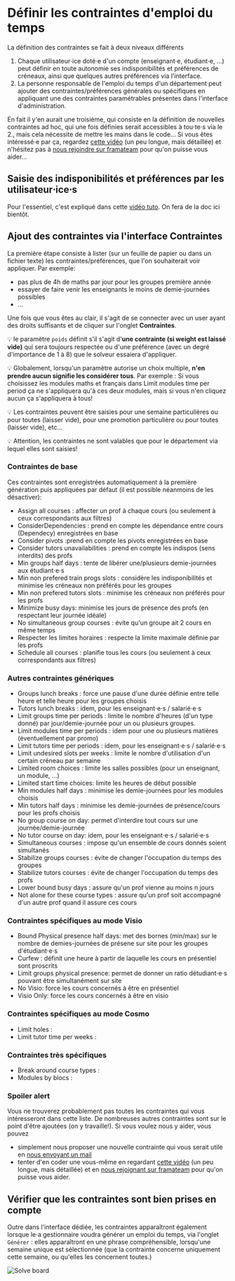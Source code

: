 # Définir les contraintes d'emploi du temps

La définition des contraintes se fait à deux niveaux différents
1. Chaque utilisateur⋅ice doté⋅e d'un compte (enseignant⋅e, étudiant⋅e, ...) peut définir en toute autonomie 
ses indisponibilités et préférences de créneaux, ainsi que quelques autres préférences via l'interface.
2. La personne responsable de l'emploi du temps d'un département peut ajouter des contraintes/préférences
générales ou spécifiques en appliquant une des contraintes paramétrables présentes dans l'interface d'administration.

En fait il y'en aurait une troisième, qui consiste en la définition de nouvelles contraintes ad hoc, qui une fois
définies serait accessibles à tou⋅te⋅s via le 2., mais cela nécessite de mettre les mains dans le code... 
Si vous êtes intéressé⋅e par ça, regardez [cette vidéo](https://link.infini.fr/creer-ses-contraintes-dans-flopedt) 
(un peu longue, mais détaillée) et n'hésitez pas à 
[nous rejoindre sur framateam](https://framateam.org/signup_user_complete/?id=6bf6j8kzbpbfdye6uy3646p7ya) pour qu'on
puisse vous aider...


## Saisie des indisponibilités et préférences par les utilisateur⋅ice⋅s

Pour l'essentiel, c'est expliqué dans cette [vidéo tuto](https://www.youtube.com/watch?v=4uxITtWVkIs&feature=youtu.be).
On fera de la doc ici bientôt.

## Ajout des contraintes via l'interface **Contraintes**

La première étape consiste à lister (sur un feuille de papier ou dans un fichier texte) les contraintes/préférences,
que l'on souhaiterait voir appliquer.
Par exemple:
- pas plus de 4h de maths par jour pour les groupes première année
- essayer de faire venir les enseignants le moins de demie-journées possibles
- ...

Une fois que vous êtes au clair, il s'agit de se connecter avec un user ayant des droits suffisants et 
de cliquer sur l'onglet **Contraintes**.

:bulb: le paramètre `poids` définit s'il s'agit d'**une contrainte (si weight est laissé vide)** qui sera toujours respectée
ou d'une préférence (avec un degré d'importance de 1 à 8) que le solveur essaiera d'appliquer.

:bulb: Globalement, lorsqu'un paramètre autorise un choix multiple, **n'en prendre aucun signifie les considérer tous**.
Par exemple : Si vous choisissez les modules maths et français dans Limit modules time per period ça ne s'appliquera 
qu'à ces deux modules, mais si vous n'en cliquez aucun ça s'appliquera à tous!

:bulb: Les contraintes peuvent être saisies pour une semaine particulières ou pour toutes (laisser vide), 
pour une promotion particulière ou pour toutes (laisser vide), etc... 

:bulb: Attention, les contraintes ne sont valables que pour le département via lequel elles sont saisies!

### Contraintes de base
Ces contraintes sont enregistrées automatiquement à la première génération puis appliquées par défaut 
(il est possible néanmoins de les désactiver):
- Assign all courses : affecter un prof à chaque cours (ou seulement à ceux correspondants aux filtres)
- ConsiderDependencies : prend en compte les dépendance entre cours (Dependecy) enregistrées en base
- Consider pivots :prend en compte les pivots enregistrées en base
- Consider tutors unavailabilities : prend en compte les indispos (sens interdits) des profs
- Min groups half days : tente de libérer une/plusieurs demie-journées aux étudiant⋅e⋅s
- Min non prefered train progs slots : considère les indisponibilités et minimise les créneaux non préférés pour les groupes
- Min non prefered tutors slots	: minimise les créneaux non préférés pour les profs
- Minimize busy days: minimise les jours de présence des profs (en respectant leur journée idéale)
- No simultaneous group courses : évite qu'un groupe ait 2 cours en même temps
- Respecter les limites horaires : respecte la limite maximale définie par les profs
- Schedule all courses : planifie tous les cours (ou seulement à ceux correspondants aux filtres)

### Autres contraintes génériques

- Groups lunch breaks : force une pause d'une durée définie entre telle heure et telle heure pour les groupes choisis
- Tutors lunch breaks : idem, pour les enseignant⋅e⋅s / salarié⋅e⋅s
- Limit groups time per periods	: limite le nombre d'heures (d'un type donné) par jour/demie-journée pour
un ou plusieurs groupes.
- Limit modules time per periods : idem pour une ou plusieurs matières (éventuellement par promo) 
- Limit tutors time per periods	: idem, pour les enseignant⋅e⋅s / salarié⋅e⋅s
- Limit undesired slots per weeks : limite le nombre d'utilisation d'un certain créneau par semaine
- Limited room choices	: limite les salles possibles (pour un enseignant, un module, ...)
- Limited start time choices: limite les heures de début possible 
- Min modules half days : minimise les demie-journées pour les modules choisis
- Min tutors half days : minimise les demie-journées de présence/cours pour les profs choisis
- No group course on day: permet d'interdire tout cours sur une journée/demie-journée
- No tutor course on day: idem, pour les enseignant⋅e⋅s / salarié⋅e⋅s
- Simultaneous courses : impose qu'un ensemble de cours donnés soient simultanés
- Stabilize groups courses : évite de changer l'occupation du temps des groupes
- Stabilize tutors courses : évite de changer l'occupation du temps des profs
- Lower bound busy days : assure qu'un prof vienne au moins n jours
- Not alone for these course types : assure qu'un prof soit accompagné d'un autre prof quand il assure ces cours

### Contraintes spécifiques au mode Visio
- Bound Physical presence half days: met des bornes (min/max) sur le nombre de demies-journées de présene sur site pour les groupes d'étudiant⋅e⋅s
- Curfew : définit une heure à partir de laquelle les cours en présentiel sont proscrits
- Limit groups physical presence: permet de donner un ratio détudiant⋅e⋅s pouvant être simultanément sur site
- No Visio: force les cours concernés à être en présentiel
- Visio Only: force les cours concernés à être en visio

### Contraintes spécifiques au mode Cosmo
- Limit holes :
- Limit tutor time per weeks :

### Contraintes très spécifiques
- Break around course types :
- Modules by blocs :


### Spoiler alert
Vous ne trouverez probablement pas toutes les contraintes qui vous intéresseront dans cette liste. 
De nombreuses autres contraintes sont sur le point d'être ajoutées (on y travaille!). Si vous voulez nous y aider,
vous pouvez 
- simplement nous proposer une nouvelle contrainte qui vous serait utile en 
[nous envoyant un mail](mailto:contact@flopedt.org) 
- tenter d'en coder une vous-même en regardant [cette vidéo](https://link.infini.fr/creer-ses-contraintes-dans-flopedt) 
(un peu longue, mais détaillée) et en
[nous rejoignant sur framateam](https://framateam.org/signup_user_complete/?id=6bf6j8kzbpbfdye6uy3646p7ya) pour qu'on
puisse vous aider.


## Vérifier que les contraintes sont bien prises en compte
Outre dans l'interface dédiée, les contraintes apparaîtront également lorsque le⋅a gestionnaire voudra 
générer un emploi du temps, via l'onglet `Générer` : elles apparaîtront en une phrase compréhensible, lorsqu'une semaine unique est sélectionnée (que la contrainte
concerne uniquement cette semaine, ou qu'elles les concernent toutes.)

![Solve board](static/TTapp/solve_board.gif)